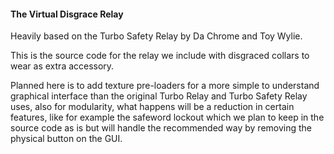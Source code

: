 #### The Virtual Disgrace Relay

Heavily based on the Turbo Safety Relay by Da Chrome and Toy Wylie.

This is the source code for the relay we include with disgraced collars to wear as extra accessory.

Planned here is to add texture pre-loaders for a more simple to understand graphical interface than the original Turbo Relay and Turbo Safety Relay uses, also for modularity, what happens will be a reduction in certain features, like for example the safeword lockout which we plan to keep in the source code as is but will handle the recommended way by removing the physical button on the GUI.
